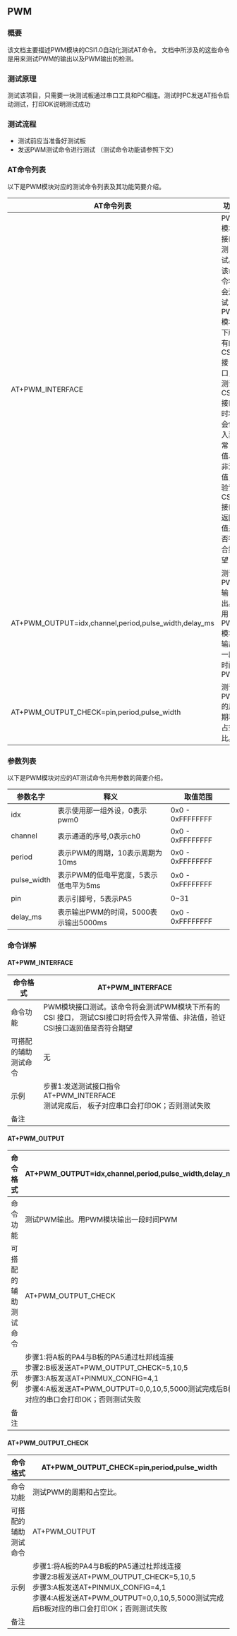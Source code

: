 

## PWM

### 概要

该文档主要描述PWM模块的CSI1.0自动化测试AT命令。 文档中所涉及的这些命令是用来测试PWM的输出以及PWM输出的检测。



### 测试原理

测试该项目，只需要一块测试板通过串口工具和PC相连。测试时PC发送AT指令启动测试，打印OK说明测试成功



### 测试流程

- 测试前应当准备好测试板
- 发送PWM测试命令进行测试 （测试命令功能请参照下文）



### AT命令列表

以下是PWM模块对应的测试命令列表及其功能简要介绍。



| AT命令列表                                            | 功能                                                         |
| ----------------------------------------------------- | ------------------------------------------------------------ |
| AT+PWM_INTERFACE                                      | PWM模块接口测试。该命令将会测试PWM模块下所有的CSI 接口， 测试CSI接口时将会传入异常值、非法值，验证CSI接口返回值是否符合期望 |
| AT+PWM_OUTPUT=idx,channel,period,pulse_width,delay_ms | 测试PWM输出。用PWM模块输出一段时间PWM                        |
| AT+PWM_OUTPUT_CHECK=pin,period,pulse_width            | 测试PWM的周期和占空比。                                      |







### 参数列表

以下是PWM模块对应的AT测试命令共用参数的简要介绍。

| 参数名字    | 释义                                  | 取值范围         |
| ----------- | ------------------------------------- | ---------------- |
| idx         | 表示使用那一组外设，0表示pwm0         | 0x0 - 0xFFFFFFFF |
| channel     | 表示通道的序号,0表示ch0<br>           | 0x0 - 0xFFFFFFFF |
| period      | 表示PWM的周期，10表示周期为10ms       | 0x0 - 0xFFFFFFFF |
| pulse_width | 表示PWM的低电平宽度，5表示低电平为5ms | 0x0 - 0xFFFFFFFF |
| pin         | 表示引脚号，5表示PA5                  | 0~31             |
| delay_ms    | 表示输出PWM的时间，5000表示输出5000ms | 0x0 - 0xFFFFFFFF |



### 命令详解

#### AT+PWM_INTERFACE

| 命令格式             | AT+PWM_INTERFACE                                             |
| -------------------- | ------------------------------------------------------------ |
| 命令功能             | PWM模块接口测试。该命令将会测试PWM模块下所有的CSI 接口， 测试CSI接口时将会传入异常值、非法值，验证CSI接口返回值是否符合期望 |
| 可搭配的辅助测试命令 | 无                                                           |
| 示例                 | 步骤1:发送测试接口指令<br>AT+PWM_INTERFACE<br>测试完成后， 板子对应串口会打印OK；否则测试失败 |
| 备注                 |                                                              |



#### AT+PWM_OUTPUT

| 命令格式             | AT+PWM_OUTPUT=idx,channel,period,pulse_width,delay_ms        |
| -------------------- | ------------------------------------------------------------ |
| 命令功能             | 测试PWM输出。用PWM模块输出一段时间PWM                        |
| 可搭配的辅助测试命令 | AT+PWM_OUTPUT_CHECK                                          |
| 示例                 | 步骤1:将A板的PA4与B板的PA5通过杜邦线连接<br>步骤2:B板发送AT+PWM_OUTPUT_CHECK=5,10,5<br/>步骤3:A板发送AT+PINMUX_CONFIG=4,1<br/>步骤4:A板发送AT+PWM_OUTPUT=0,0,10,5,5000测试完成后B板对应的串口会打印OK；否则测试失败<br/> |
| 备注                 |                                                              |



#### AT+PWM_OUTPUT_CHECK

| 命令格式             | AT+PWM_OUTPUT_CHECK=pin,period,pulse_width                   |
| -------------------- | ------------------------------------------------------------ |
| 命令功能             | 测试PWM的周期和占空比。                                      |
| 可搭配的辅助测试命令 | AT+PWM_OUTPUT                                                |
| 示例                 | 步骤1:将A板的PA4与B板的PA5通过杜邦线连接<br/>步骤2:B板发送AT+PWM_OUTPUT_CHECK=5,10,5<br/>步骤3:A板发送AT+PINMUX_CONFIG=4,1<br/>步骤4:A板发送AT+PWM_OUTPUT=0,0,10,5,5000测试完成后B板对应的串口会打印OK；否则测试失败<br/> |
| 备注                 |                                                              |
